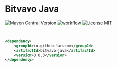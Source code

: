 # Bitvavo Java

![Maven Central Version](https://img.shields.io/maven-central/v/io.github.larscom/bitvavo-java)
[![workflow](https://github.com/larscom/bitvavo-java/actions/workflows/workflow.yml/badge.svg)](https://github.com/larscom/bitvavo-java/actions/workflows/workflow.yml)
[![License MIT](https://img.shields.io/badge/License-MIT-yellow.svg)](https://opensource.org/licenses/MIT)

<br />

```xml
<dependency>
    <groupId>io.github.larscom</groupId>
    <artifactId>bitvavo-java</artifactId>
    <version>0.0.3</version>
</dependency>
```